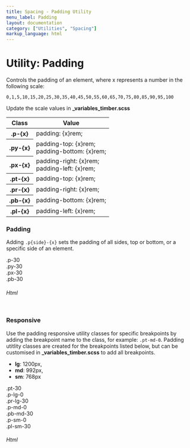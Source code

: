 ```yaml
---
title: Spacing - Padding Utility
menu_label: Padding
layout: documentation
category: ["Utilities", "Spacing"]
markup_language: html
---
```


<div class="section-block">
  <div class="row pt-40 pt-md-40">
    <div class="col w-9/12 w-md-full order-2 content-inner">
      <h1 class="font-light">Utility: Padding</h1>
      <p class="mb-10">Controls the padding of an element, where x represents a number in the following scale:</p>
      <p><code class="color-indigo font-bold">0,1,5,10,15,20,25,30,35,40,45,50,55,60,65,70,75,80,85,90,95,100</code></p>
      <p>Update the scale values in <strong>_variables_timber.scss</strong></p>
      <!-- Classes -->
      <div class="table-scrollable h-400">
        <table class="table size-md rounded bg-white">
          <thead>
            <tr>
              <th> Class </th>
              <th> Value </th>
            </tr>
          </thead>
          <tbody class="font-mono">
            <tr>
              <th class="color-indigo">.p-{x}</th>
              <td> padding: {x}rem; </td>
            </tr>
            <tr>
              <th class="color-indigo">.py-{x}</th>
              <td> padding-top: {x}rem;<br> padding-bottom: {x}rem; </td>
            </tr>
            <tr>
              <th class="color-indigo">.px-{x}</th>
              <td> padding-right: {x}rem;<br> padding-left: {x}rem; </td>
            </tr>
            <tr>
              <th class="color-indigo">.pt-{x}</th>
              <td> padding-top: {x}rem; </td>
            </tr>
            <tr>
              <th class="color-indigo">.pr-{x}</th>
              <td> padding-right: {x}rem; </td>
            </tr>
            <tr>
              <th class="color-indigo">.pb-{x}</th>
              <td> padding-bottom: {x}rem; </td>
            </tr>
            <tr>
              <th class="color-indigo">.pl-{x}</th>
              <td> padding-left: {x}rem; </td>
            </tr>
          </tbody>
        </table>
      </div>
      <!-- Classes End -->
      <!-- Demo Block -->
      <div class="demo-block mt-80">
        <h3 class="font-light">Padding</h3>
        <p>Adding <code class="color-indigo font-bold">.p{side}-{x}</code> sets the padding of all sides, top or bottom, or a specific side of an element.</p>
        <div class="p-30 flex flex-wrap justify-around rounded bg-grey-ultralight">
          <div class="w-150 h-150 m-5 p-30 relative rounded bg-green color-white"><span class="absolute pst-5 text-small">.p-30</span>
            <div class="w-full h-full rounded bg-grey-darkest color-white"></div>
          </div>
          <div class="w-150 h-150 m-5 py-30 relative rounded bg-green color-white"><span class="absolute pst-5 psl-30 text-small">.py-30</span>
            <div class="w-full h-full bg-grey-darkest color-white"></div>
          </div>
          <div class="w-150 h-150 m-5 px-30 relative rounded bg-green color-white"><span class="absolute pst-5 psl-5 text-small">.px-30</span>
            <div class="w-full h-full bg-grey-darkest color-white"></div>
          </div>
          <div class="w-150 h-150 m-5 pb-30 relative rounded bg-green color-white"><span class="absolute psb-5 psl-30 text-small">.pb-30</span>
            <div class="w-full h-full rounded-t bg-grey-darkest color-white"></div>
          </div>
        </div>
      </div>
      <!-- Demo Block End -->
      <!-- code -->
      <h6 class="uppercase">Html</h6>
      <div class="rounded p-20 overflow-y-scroll mb-0 bg-gradient-grey-ultralight border-l border-4 border-solid border-indigo">
        <pre class="m-0 language-html"><code class="inline-block scrolling-touch"><!--<div class="w-150 h-150 m-5 p-30 relative rounded bg-green color-white"><span class="absolute pst-5 text-small">.p-30</span><div class="w-full h-full rounded bg-grey-darkest color-white"></div></div>
<div class="w-150 h-150 m-5 py-30 relative rounded bg-green color-white"><span class="absolute pst-5 psl-30 text-small">.py-30</span><div class="w-full h-full bg-grey-darkest color-white"></div></div>
<div class="w-150 h-150 m-5 px-30 relative rounded bg-green color-white"><span class="absolute pst-5 psl-5 text-small">.px-30</span><div class="w-full h-full bg-grey-darkest color-white"></div></div>
<div class="w-150 h-150 m-5 pb-30 relative rounded bg-green color-white"><span class="absolute psb-5 psl-30 text-small">.pb-30</span><div class="w-full h-full rounded-t bg-grey-darkest color-white"></div></div>
--></code></pre>
      </div>
      <!-- code -->
      <!-- Demo Block -->
      <div class="demo-block mt-80">
        <h3 class="font-light">Responsive</h3>
        <p>Use the padding responsive utility classes for specific breakpoints by adding the breakpoint name to the class, for example: <code class="color-indigo font-bold">.pt-md-0</code>. Padding utitlity classes are created for the breakpoints listed below, but can be customised in <strong>_variables_timber.scss</strong> to add all breakpoints.</p>
        <ul class="list-none">
          <li><strong>lg</strong>: 1200px,</li>
          <li><strong>md</strong>: 992px,</li>
          <li><strong>sm</strong>: 768px</li>
        </ul>
        <div class="p-30 flex flex-wrap justify-around rounded bg-grey-ultralight">
          <div class="w-250 h-250 pt-30 p-lg-0 pr-lg-30 p-md-0 pb-md-30 p-sm-0 pl-sm-30 relative rounded bg-green color-white"><span class="absolute pst-30 psb-30 psl-30 psr-30 text-small">.pt-30<br>.p-lg-0<br>.pr-lg-30<br>.p-md-0<br>.pb-md-30<br>.p-sm-0<br>.pl-sm-30</span>
            <div class="w-full h-full rounded-b bg-grey-darkest color-white"></div>
          </div>
        </div>
      </div>
      <!-- Demo Block End -->
      <!-- code -->
      <h6 class="uppercase">Html</h6>
      <div class="rounded p-20 overflow-y-scroll mb-0 bg-gradient-grey-ultralight border-l border-4 border-solid border-indigo">
        <pre class="m-0 language-html"><code class="inline-block scrolling-touch"><!--<div class="w-250 h-250 pt-30 p-lg-0 pr-lg-30 p-md-0 pb-md-30 p-sm-0 pl-sm-30 relative rounded bg-green color-white"><span class="absolute pst-30 psb-30 psl-30 psr-30 text-small">.pt-30<br>.p-lg-0<br>.pr-lg-30<br>.p-md-0<br>.pb-md-30<br>.p-sm-0<br>.pl-sm-30</span><div class="w-full h-full rounded-b bg-grey-darkest color-white"></div></div>
--></code></pre>
      </div>
      <!-- code -->
    </div>
    <!-- Content Inner End -->
		<!-- {{ sidebar }} -->
  </div>
</div>
